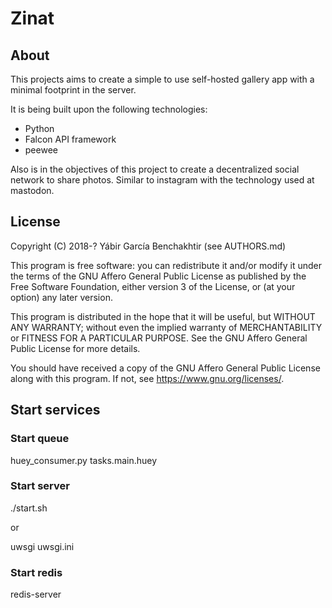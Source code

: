 # Zinat

## About

This projects aims to create a simple to use self-hosted gallery app
with a minimal footprint in the server.

It is being built upon the following technologies:

* Python
* Falcon API framework
* peewee

Also is in the objectives of this project to create a decentralized social
network to share photos. Similar to instagram with the technology used at mastodon.

## License

Copyright (C) 2018-? Yábir García Benchakhtir (see AUTHORS.md)

This program is free software: you can redistribute it and/or modify it under the terms of the GNU Affero General Public License as published by the Free Software Foundation, either version 3 of the License, or (at your option) any later version.

This program is distributed in the hope that it will be useful, but WITHOUT ANY WARRANTY; without even the implied warranty of MERCHANTABILITY or FITNESS FOR A PARTICULAR PURPOSE. See the GNU Affero General Public License for more details.

You should have received a copy of the GNU Affero General Public License along with this program. If not, see https://www.gnu.org/licenses/.


## Start services

### Start queue

  huey_consumer.py tasks.main.huey

### Start server
  ./start.sh

or

  uwsgi uwsgi.ini


### Start redis

  redis-server
